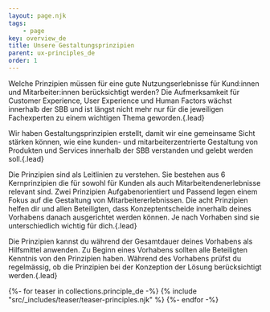```yaml
---
layout: page.njk
tags: 
    - page
key: overview_de
title: Unsere Gestaltungsprinzipien
parent: ux-principles_de
order: 1
---
```


Welche Prinzipien müssen für eine gute Nutzungserlebnisse für Kund:innen und Mitarbeiter:innen berücksichtigt werden? Die Aufmerksamkeit für Customer Experience, User Experience und Human Factors wächst innerhalb der SBB und ist längst nicht mehr nur für die jeweiligen Fachexperten zu einem wichtigen Thema geworden.{.lead}

Wir haben Gestaltungsprinzipien erstellt, damit wir eine gemeinsame Sicht stärken können, wie eine kunden- und mitarbeiterzentrierte Gestaltung von Produkten und Services innerhalb der SBB verstanden und gelebt werden soll.{.lead}

Die Prinzipien sind als Leitlinien zu verstehen. Sie bestehen aus 6 Kernprinzipien die für sowohl für Kunden als auch Mitarbeitendenerlebnisse relevant sind. Zwei Prinzipien Aufgabenorientiert und Passend legen einem Fokus auf die Gestaltung von Mitarbeitererlebnissen. Die acht Prinzipien helfen dir und allen Beteiligten, dass Konzeptentscheide innerhalb deines Vorhabens danach ausgerichtet werden können. Je nach Vorhaben sind sie unterschiedlich wichtig für dich.{.lead}

Die Prinzipien kannst du während der Gesamtdauer deines Vorhabens als Hilfsmittel anwenden. Zu Beginn eines Vorhabens sollten alle Beteiligten Kenntnis von den Prinzipien haben. Während des Vorhabens prüfst du regelmässig, ob die Prinzipien bei der Konzeption der Lösung berücksichtigt werden.{.lead}


<div class="teasers principles">
  {%- for teaser in collections.principle_de -%}
    {% include "src/_includes/teaser/teaser-principles.njk" %}
  {%- endfor -%}
</div>
